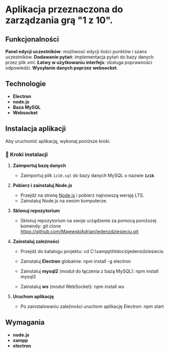 # Aplikacja przeznaczona do zarządzania grą "1 z 10".

## Funkcjonalności

**Panel edycji uczestników**:
możliwosć edycji ilości punktów i szans uczestników.
**Dodawanie pytań**:
implementacja pytań do bazy danych przez plik xml.
**Łatwy w użytkowaniu interfejs**:
obsługa poprawności odpowiedzi.
**Wysyłanie danych poprzez websocket**.

## Technologie

- **Electron**
- **node.js**
- **Baza MySQL**
- **Websocket**

## Instalacja aplikacji

Aby uruchomić aplikację, wykonaj poniższe kroki.

### 🔧 Kroki instalacji

1. **Zaimportuj bazę danych**
   - Zaimportuj plik `1z10.sql` do bazy danych MySQL o nazwie **`1z10`**.

2. **Pobierz i zainstaluj Node.js**
   - Przejdź na stronę [Node.js](https://nodejs.org/en) i pobierz najnowszą wersję LTS.
   - Zainstaluj Node.js na swoim komputerze.

3. **Sklonuj repozytorium**
   - Sklonuj repozytorium na swoje urządzenie za pomocą poniższej komendy:
     git clone https://github.com/MajewskiAdrian/jedenzdziesieciu.git

4. **Zainstaluj zależności**
   - Przejdź do katalogu projektu:
     cd C:\xampp\htdocs\jedenzdziesieciu
   
   - Zainstaluj **Electron** globalnie:
     npm install -g electron
   
   - Zainstaluj **mysql2** (moduł do łączenia z bazą MySQL):
     npm install mysql2

   - Zainstaluj **ws** (moduł WebSocket):
     npm install ws

5. **Uruchom aplikację**
   - Po zainstalowaniu zależności uruchom aplikację Electron:
     npm start

## Wymagania 

   - **node.js**
   - **xampp**
   - **electron**
